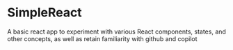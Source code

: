 # SimpleReact

A basic react app to experiment with various React components, states, and other concepts, as well as retain familiarity with github and copilot
